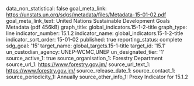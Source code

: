 data_non_statistical: false
goal_meta_link: https://unstats.un.org/sdgs/metadata/files/Metadata-15-01-02.pdf
goal_meta_link_text: United Nations Sustainable Development Goals Metadata (pdf 456kB)
graph_title: global_indicators.15-1-2-title
graph_type: line
indicator_number: 15.1.2
indicator_name: global_indicators.15-1-2-title
indicator_sort_order: 15-01-02
published: true
reporting_status: complete
sdg_goal: '15'
target_name: global_targets.15-1-title
target_id: '15.1'
un_custodian_agency: UNEP-WCMC,UNEP
un_designated_tier: '1'
source_active_1: true
source_organisation_1: Forestry Department
source_url_1: https://www.forestry.gov.jm/
source_url_text_1: https://www.forestry.gov.jm/
source_release_date_1: 
source_contact_1: 
source_periodicity_1: Annually
source_other_info_1: Proxy Indicator for 15.1.2